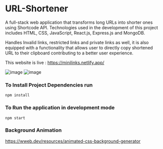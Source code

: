 # URL-Shortener
A full-stack web application that transforms long URLs into shorter ones using Shortcode API. Technologies used in the development of this project includes HTML, CSS, JavaScript, React.js, Express.js and MongoDB.

Handles Invalid links, restricted links and private links as well, it is also equipped with a functionality that allows user to directly copy shortened URL to their clipboard contributing to a better user experience. 

This website is live : https://minilinks.netlify.app/

![image](https://github.com/i-aka5h/URL-Shortener/assets/105808186/907343f8-5f71-4ea3-b9ac-6bde023df859)
![image](https://github.com/i-aka5h/URL-Shortener/assets/105808186/46f21e78-4a52-4ab3-a59e-726f2a84ba58)



### To Install Project Dependencies run
```
npm install
```
### To Run the application in development mode
```
npm start
```

### Background Animation
https://wweb.dev/resources/animated-css-background-generator


